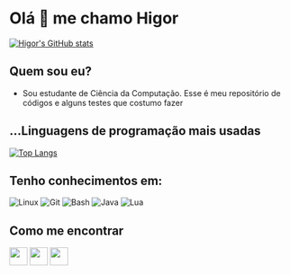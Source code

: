 # Olá 👋 me chamo Higor
[![Higor's GitHub stats](https://github-readme-stats.vercel.app/api?username=higorslva&show_icons=true&include_all_commits=true&theme=tokyonight)](https://github.com/higorslva)
## Quem sou eu?
- Sou estudante de Ciência da Computação. Esse é meu repositório de códigos e alguns testes que costumo fazer
## ...Linguagens de programação mais usadas
[![Top Langs](https://github-readme-stats.vercel.app/api/top-langs/?username=higorslva&langs_count=10&theme=tokyonight)](https://github.com/higorslva?tab=repositories)

## Tenho conhecimentos em:
![Linux](https://www.vectorlogo.zone/logos/linux/linux-icon.svg)
![Git](https://www.vectorlogo.zone/logos/git-scm/git-scm-icon.svg)
![Bash](https://www.vectorlogo.zone/logos/gnu_bash/gnu_bash-icon.svg)
![Java](https://www.vectorlogo.zone/logos/java/java-icon.svg)
![Lua](https://www.vectorlogo.zone/logos/lua/lua-icon.svg)

## Como me encontrar

[<img src="https://www.vectorlogo.zone/logos/telegram/telegram-tile.svg" width="32">](https://t.me/higorslva)
[<img src="https://w7.pngwing.com/pngs/817/967/png-transparent-gmail-logo-gmail-email-icon-logo-gmail-logo-angle-text-rectangle.png" width="32">](mailto:higors88@gmail.com)
[<img src="https://forum.xda-developers.com/data/avatars/h/335/335322.jpg" width="32">](https://forum.xda-developers.com/m/higor_slva.7474710)
